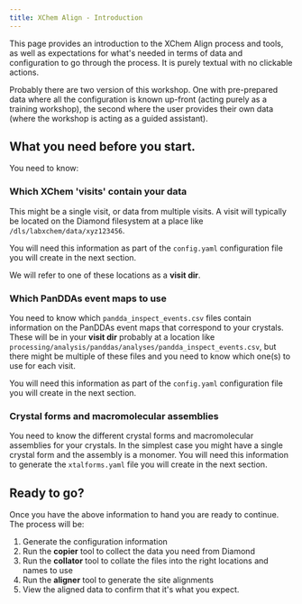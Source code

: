 ```yaml
---
title: XChem Align - Introduction
---
```


This page provides an introduction to the XChem Align process and tools, as well as expectations for
what's needed in terms of data and configuration to go through the process.
It is purely textual with no clickable actions.

Probably there are two version of this workshop. One with pre-prepared data where all the configuration is known 
up-front (acting purely as a training workshop), the second where the user provides their own data (where the workshop
is acting as a guided assistant).

## What you need before you start.

You need to know:

### Which XChem 'visits' contain your data
This might be a single visit, or data from multiple visits. A visit will typically be located on the Diamond filesystem
at a place like `/dls/labxchem/data/xyz123456`.

You will need this information as part of the `config.yaml` configuration
file you will create in the next section.

We will refer to one of these locations as a **visit dir**.

### Which PanDDAs event maps to use
You need to know which `pandda_inspect_events.csv` files contain information on the PanDDAs event maps that correspond
to your crystals. These will be in your **visit dir** probably at a location like
`processing/analysis/panddas/analyses/pandda_inspect_events.csv`, but there might be multiple of these files and you need
to know which one(s) to use for each visit.

You will need this information as part of the `config.yaml` configuration
file you will create in the next section.

### Crystal forms and macromolecular assemblies
You need to know the different crystal forms and macromolecular assemblies for your crystals. In the simplest case you
might have a single crystal form and the assembly is a monomer. You will need this information to generate the 
`xtalforms.yaml` file you will create in the next section.

## Ready to go?

Once you have the above information to hand you are ready to continue. The process will be:

1. Generate the configuration information
2. Run the **copier** tool to collect the data you need from Diamond
3. Run the **collator** tool to collate the files into the right locations and names to use
4. Run the **aligner** tool to generate the site alignments
5. View the aligned data to confirm that it's what you expect.

